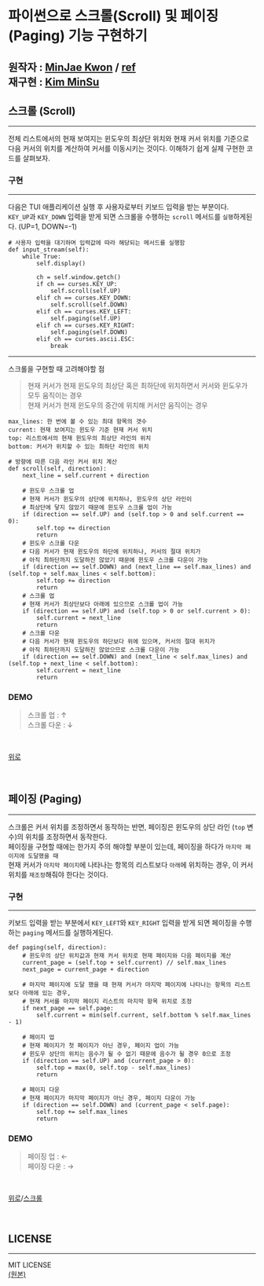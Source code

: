 파이썬으로 스크롤(Scroll) 및 페이징(Paging) 기능 구현하기
===================================================================
원작자 : [MinJae Kwon](https://github.com/mingrammer) / [ref](https://mingrammer.com/how-to-implement-the-scroll-and-paging-in-python-curses/)</br>
재구현 : [Kim MinSu](https://github.com/alstn2468)
-------------------------------------------------
## 스크롤 (Scroll)
- - -
전체 리스트에서의 현재 보여지는 윈도우의 최상단 위치와 현재 커서 위치를 기준으로</br>
다음 커서의 위치를 계산하여 커서를 이동시키는 것이다. 이해하기 쉽게 실제 구현한 코드를 살펴보자.
### 구현
- - -
다음은 TUI 애플리케이션 실행 후 사용자로부터 키보드 입력을 받는 부분이다.</br>
`KEY_UP`과 `KEY_DOWN` 입력을 받게 되면 스크롤을 수행하는 `scroll` 메서드를 `실행`하게된다. (UP=1, DOWN=-1)

```
# 사용자 입력을 대기하며 입력값에 따라 해당되는 메서드를 실행함
def input_stream(self):
    while True:
        self.display()

        ch = self.window.getch()
        if ch == curses.KEY_UP:
            self.scroll(self.UP)
        elif ch == curses.KEY_DOWN:
            self.scroll(self.DOWN)
        elif ch == curses.KEY_LEFT:
            self.paging(self.UP)
        elif ch == curses.KEY_RIGHT:
            self.paging(self.DOWN)
        elif ch == curses.ascii.ESC:
            break
```
- - -

스크롤을 구현할 때 고려해야할 점
> 현재 커서가 현재 윈도우의 최상단 혹은 최하단에 위치하면서 커서와 윈도우가 모두 움직이는 경우</br>
> 현재 커서가 현재 윈도우의 중간에 위치해 커서만 움직이는 경우

```
max_lines: 한 번에 볼 수 있는 최대 항목의 갯수
current: 현재 보여지는 윈도우 기준 현재 커서 위치
top: 리스트에서의 현재 윈도우의 최상단 라인의 위치
bottom: 커서가 위치할 수 있는 최하단 라인의 위치

# 방향에 따른 다음 라인 커서 위치 계산
def scroll(self, direction):
    next_line = self.current + direction

    # 윈도우 스크롤 업
    # 현재 커서가 윈도우의 상단에 위치하나, 윈도우의 상단 라인이
    # 최상단에 닿지 않았기 때문에 윈도우 스크롤 업이 가능
    if (direction == self.UP) and (self.top > 0 and self.current == 0):
        self.top += direction
        return
    # 윈도우 스크롤 다운
    # 다음 커서가 현재 윈도우의 하단에 위치하나, 커서의 절대 위치가
    # 아직 최하단까지 도달하진 않았기 때문에 윈도우 스크롤 다운이 가능
    if (direction == self.DOWN) and (next_line == self.max_lines) and (self.top + self.max_lines < self.bottom):
        self.top += direction
        return
    # 스크롤 업
    # 현재 커서가 최상단보다 아래에 있으므로 스크롤 업이 가능
    if (direction == self.UP) and (self.top > 0 or self.current > 0):
        self.current = next_line
        return
    # 스크롤 다운
    # 다음 커서가 현재 윈도우의 하단보다 위에 있으며, 커서의 절대 위치가
    # 아직 최하단까지 도달하진 않았으므로 스크롤 다운이 가능
    if (direction == self.DOWN) and (next_line < self.max_lines) and (self.top + next_line < self.bottom):
        self.current = next_line
        return
```

### DEMO
> 스크롤 업   : ↑</br>
> 스크롤 다운 : ↓

</br>

[위로](#파이썬으로-스크롤scroll-및-페이징paging-기능-구현하기-원본)

</br>

## 페이징 (Paging)
- - -
스크롤은 커서 위치를 조정하면서 동작하는 반면, 페이징은 윈도우의 상단 라인 (`top` 변수)의 위치를 조정하면서 동작한다.</br>
페이징을 구현할 때에는 한가지 주의 해야할 부분이 있는데, 페이징을 하다가 `마지막 페이지에 도달했을 때`</br>
현재 커서가 `마지막 페이지`에 나타나는 항목의 리스트보다 `아래`에 위치하는 경우, 이 커서 위치를 `재조정`해줘야 한다는 것이다.

### 구현
- - -
키보드 입력을 받는 부분에서 `KEY_LEFT`와 `KEY_RIGHT` 입력을 받게 되면 페이징을 수행하는 `paging` 메서드를 실행하게된다.

```
def paging(self, direction):
    # 윈도우의 상단 위치값과 현재 커서 위치로 현재 페이지와 다음 페이지를 계산
    current_page = (self.top + self.current) // self.max_lines
    next_page = current_page + direction

    # 마지막 페이지에 도달 했을 때 현재 커서가 마지막 페이지에 나타나는 항목의 리스트보다 아래에 있는 경우,
    # 현재 커서를 마지막 페이지 리스트의 마지막 항목 위치로 조정
    if next_page == self.page:
        self.current = min(self.current, self.bottom % self.max_lines - 1)

    # 페이지 업
    # 현재 페이지가 첫 페이지가 아닌 경우, 페이지 업이 가능
    # 윈도우 상단의 위치는 음수가 될 수 없기 때문에 음수가 될 경우 0으로 조정
    if (direction == self.UP) and (current_page > 0):
        self.top = max(0, self.top - self.max_lines)
        return

    # 페이지 다운
    # 현재 페이지가 마지막 페이지가 아닌 경우, 페이지 다운이 가능
    if (direction == self.DOWN) and (current_page < self.page):
        self.top += self.max_lines
        return
```

### DEMO
> 페이징 업   : ←</br>
> 페이징 다운 : →

</br>

[위로](#파이썬으로-스크롤scroll-및-페이징paging-기능-구현하기-원본)/[스크롤](#스크롤-scroll)

</br>

## LICENSE
- - -
MIT LICENSE</br>
[(원본)](https://github.com/mingrammer/python-curses-scroll-example)
